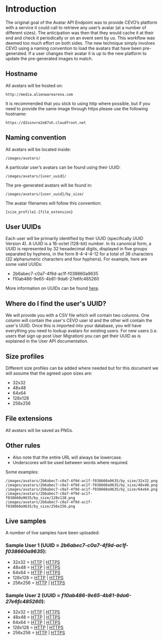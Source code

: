 # Introduction

The original goal of the Avatar API Endpoint was to provide CEVO’s platform with a service it could call to retrieve any user’s avatar (at a number of different sizes).  The anticipation was then that they would cache it at their end and check it periodically or on an event sent by us.  This workflow was deemed too much effort on both sides.  The new technique simply involves CEVO using a naming convention to load the avatars that have been pre-generated.  If a user changes their avatar it is up to the new platform to update the pre-generated images to match.

## Hostname

All avatars will be hosted on:

```
http://media.alienwarearena.com
```

It is recommended that you stick to using http where possible, but if you need to provide the same image through https please use the following hostname:

```
https://d2ssnvre2e87xh.cloudfront.net
```

## Naming convention

All avatars will be located inside:

```
/images/avatars/
```

A particular user’s avatars can be found using their UUID:

```
/images/avatars/{user_uuid}/
```

The pre-generated avatars will be found in:

```
/images/avatars/{user_uuid}/by_size/
```

The avatar filenames will follow this convention:

```
{size_profile}.{file_extension}
```

## User UUIDs

Each user will be primarily identified by their UUID (specifically UUID Version 4).  A UUID is a 16-octet (128-bit) number. In its canonical form, a UUID is represented by 32 hexadecimal digits, displayed in five groups separated by hyphens, in the form 8-4-4-4-12 for a total of 36 characters (32 alphanumeric characters and four hyphens). For example, here are some valid UUIDs:

- 2b6abec7-c0a7-4f9d-ac1f-f038660a9635
- f10ab486-9e65-4b81-9da6-27e6fc485260

More information on UUIDs can be found [here](http://en.wikipedia.org/wiki/Universally_unique_identifier).

## Where do I find the user's UUID?

We will provide you with a CSV file which will contain two columns.  One column will contain the user's CEVO user id and the other will contain the user's UUID.  Once this is imported into your database, you will have everything you need to lookup avatars for existing users.  For new users (i.e. users that sign up post User Migration) you can get their UUID as is explained in the User API documentation.

## Size profiles

Different size profiles can be added where needed but for this document we will assume that the agreed upon sizes are:

- 32x32
- 48x48
- 64x64
- 128x128
- 256x256

## File extensions

All avatars will be saved as PNGs.

## Other rules

- Also note that the entire URL will always be lowercase.
- Underscores will be used between words where required.

Some examples:

```
/images/avatars/2b6abec7-c0a7-4f9d-ac1f-f038660a9635/by_size/32x32.png
/images/avatars/2b6abec7-c0a7-4f9d-ac1f-f038660a9635/by_size/48x48.png
/images/avatars/2b6abec7-c0a7-4f9d-ac1f-f038660a9635/by_size/64x64.png
/images/avatars/2b6abec7-c0a7-4f9d-ac1f-f038660a9635/by_size/128x128.png
/images/avatars/2b6abec7-c0a7-4f9d-ac1f-f038660a9635/by_size/256x256.png
```

## Live samples

A number of live samples have been uploaded:

### Sample User 1 (UUID = *2b6abec7-c0a7-4f9d-ac1f-f038660a9635*):

- 32x32 = [HTTP](http://media.alienwarearena.com/images/avatars/2b6abec7-c0a7-4f9d-ac1f-f038660a9635/by_size/32x32.png) | [HTTPS](https://d2ssnvre2e87xh.cloudfront.net/images/avatars/2b6abec7-c0a7-4f9d-ac1f-f038660a9635/by_size/32x32.png)
- 48x48 = [HTTP](http://media.alienwarearena.com/images/avatars/2b6abec7-c0a7-4f9d-ac1f-f038660a9635/by_size/48x48.png) | [HTTPS](https://d2ssnvre2e87xh.cloudfront.net/images/avatars/2b6abec7-c0a7-4f9d-ac1f-f038660a9635/by_size/48x48.png)
- 64x64 = [HTTP](http://media.alienwarearena.com/images/avatars/2b6abec7-c0a7-4f9d-ac1f-f038660a9635/by_size/64x64.png) | [HTTPS](https://d2ssnvre2e87xh.cloudfront.net/images/avatars/2b6abec7-c0a7-4f9d-ac1f-f038660a9635/by_size/64x64.png)
- 128x128 = [HTTP](http://media.alienwarearena.com/images/avatars/2b6abec7-c0a7-4f9d-ac1f-f038660a9635/by_size/128x128.png) | [HTTPS](https://d2ssnvre2e87xh.cloudfront.net/images/avatars/2b6abec7-c0a7-4f9d-ac1f-f038660a9635/by_size/128x128.png)
- 256x256 = [HTTP](http://media.alienwarearena.com/images/avatars/2b6abec7-c0a7-4f9d-ac1f-f038660a9635/by_size/256x256.png) | [HTTPS](https://d2ssnvre2e87xh.cloudfront.net/images/avatars/2b6abec7-c0a7-4f9d-ac1f-f038660a9635/by_size/256x256.png)

### Sample User 2 (UUID = *f10ab486-9e65-4b81-9da6-27e6fc485260*):

- 32x32 = [HTTP](http://media.alienwarearena.com/images/avatars/f10ab486-9e65-4b81-9da6-27e6fc485260/by_size/32x32.png) | [HTTPS](https://d2ssnvre2e87xh.cloudfront.net/images/avatars/f10ab486-9e65-4b81-9da6-27e6fc485260/by_size/32x32.png)
- 48x48 = [HTTP](http://media.alienwarearena.com/images/avatars/f10ab486-9e65-4b81-9da6-27e6fc485260/by_size/48x48.png) | [HTTPS](https://d2ssnvre2e87xh.cloudfront.net/images/avatars/f10ab486-9e65-4b81-9da6-27e6fc485260/by_size/48x48.png)
- 64x64 = [HTTP](http://media.alienwarearena.com/images/avatars/f10ab486-9e65-4b81-9da6-27e6fc485260/by_size/64x64.png) | [HTTPS](https://d2ssnvre2e87xh.cloudfront.net/images/avatars/f10ab486-9e65-4b81-9da6-27e6fc485260/by_size/64x64.png)
- 128x128 = [HTTP](http://media.alienwarearena.com/images/avatars/f10ab486-9e65-4b81-9da6-27e6fc485260/by_size/128x128.png) | [HTTPS](https://d2ssnvre2e87xh.cloudfront.net/images/avatars/f10ab486-9e65-4b81-9da6-27e6fc485260/by_size/128x128.png)
- 256x256 = [HTTP](http://media.alienwarearena.com/images/avatars/f10ab486-9e65-4b81-9da6-27e6fc485260/by_size/256x256.png) | [HTTPS](https://d2ssnvre2e87xh.cloudfront.net/images/avatars/f10ab486-9e65-4b81-9da6-27e6fc485260/by_size/256x256.png)

